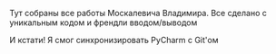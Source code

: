 Тут собраны все работы Москалевича Владимира.
Все сделано с уникальным кодом и френдли вводом/выводом

И кстати! Я смог синхронизировать PyCharm с Git'ом